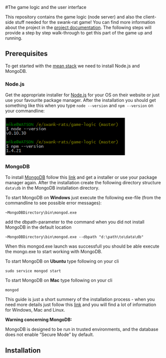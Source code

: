 #The game logic and the user interface

This repository contains the game logic (node server) and also the client-side stuff needed for the swank-rat game! You can find more information about the project in the [project documentation](https://github.com/swank-rats/docs).
The following steps will provide a step by step walk-through to get this part of the game up and running.

## Prerequisites
To get started with the [mean stack](http://mean.io/) we need to install Node.js and MongoDB.

### Node.js
Get the appropriate installer for [Node.js](http://nodejs.org/) for your OS on their website or just use your favourite package manager. After the installation you should get something like this when you type ```node --version``` and ```npm --version``` on your commandline:

![commandline node and npm](https://raw.githubusercontent.com/swank-rats/game-logic/master/documentation/images/node_npm.png)

### MongoDB
To install [MongoDB](http://docs.mongodb.org) follow this [link](http://www.mongodb.org/downloads) and get a installer or use your package manager again. After the installation create the following directory structure ```data\db``` in the MongoDB installation directory.

To start MongoDB on __Windows__ just execute the following exe-file (from the commandline to see possible error messages):
```
~MongoDBDirectory\bin\mongod.exe
```
add the dbpath-parameter to the command when you did not install MongoDB in the default location
```
~MongoDBDirectory\bin\mongod.exe --dbpath "d:\path\to\data\db"

```
When this mongod.exe launch was successfull you should be able execute the mongo.exe to start working with MongoDB.

To start MongoDB on __Ubuntu__ type following on your cli
```
sudo service mongod start
```
To start MongoDB on __Mac__ type following on your cli
```
mongod
```
  
  This guide is just a short summery of the installation process - when you need more details just follow this [link](http://docs.mongodb.org/manual/installation/) and you will find a lot of information for Windows, Mac and Linux.

__Warning concerning MongoDB:__

MongoDB is designed to be run in trusted environments, and the database does not enable “Secure Mode” by default.


## Installation





